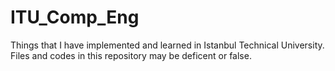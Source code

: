 # ITU_Comp_Eng
Things that I have implemented and learned in Istanbul Technical University.
Files and codes in this repository may be deficent or false.
